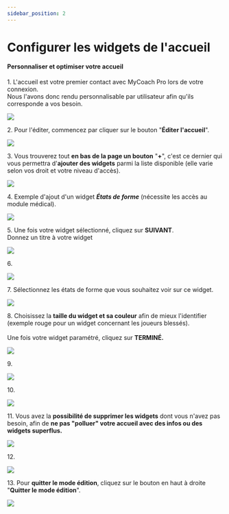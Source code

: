 ```yaml
---
sidebar_position: 2
---
```



# Configurer les widgets de l'accueil
#### Personnaliser et optimiser votre accueil
1\. L'accueil est votre premier contact avec MyCoach Pro lors de votre connexion.\
Nous l'avons donc rendu personnalisable par utilisateur afin qu'ils corresponde a vos besoin.

![](https://ajeuwbhvhr.cloudimg.io/colony-recorder.s3.amazonaws.com/files/2023-10-09/139e1905-cba5-4036-876d-4d92a145d6cf/screenshot.png?tl_px=6,25&br_px=865,506&force_format=png&width=860)


2\. Pour l'éditer, commencez par cliquer sur le bouton "**Éditer l'accueil**".

![](https://ajeuwbhvhr.cloudimg.io/colony-recorder.s3.amazonaws.com/files/2023-10-09/25c5043c-ab21-4321-9314-d1bec37d6064/ascreenshot.jpeg?tl_px=1700,0&br_px=2560,480&force_format=png&width=860&wat_scale=76&wat=1&wat_opacity=1&wat_gravity=northwest&wat_url=https://colony-recorder.s3.amazonaws.com/images/watermarks/F43F5E_standard.png&wat_pad=767,56)


3\. Vous trouverez tout **en bas de la page un bouton** "**\+**", c'est ce dernier qui vous permettra d'**ajouter des widgets** parmi la liste disponible (elle varie selon vos droit et votre niveau d'accès).

![](https://ajeuwbhvhr.cloudimg.io/colony-recorder.s3.amazonaws.com/files/2023-10-09/12cbab7b-d04f-4e76-bc3b-f40eef6618ba/ascreenshot.jpeg?tl_px=2130,1042&br_px=2560,1283&force_format=png&width=430&wat_scale=38&wat=1&wat_opacity=1&wat_gravity=northwest&wat_url=https://colony-recorder.s3.amazonaws.com/images/watermarks/F43F5E_standard.png&wat_pad=355,193)


4\. Exemple d'ajout d'un widget ***États de forme*** (nécessite les accès au module médical).

![](https://ajeuwbhvhr.cloudimg.io/colony-recorder.s3.amazonaws.com/files/2023-10-09/c2e0a411-1833-4c41-9f84-b1de34c12723/ascreenshot.jpeg?tl_px=596,742&br_px=1456,1223&force_format=png&width=860&wat_scale=76&wat=1&wat_opacity=1&wat_gravity=northwest&wat_url=https://colony-recorder.s3.amazonaws.com/images/watermarks/F43F5E_standard.png&wat_pad=402,212)


5\. Une fois votre widget sélectionné, cliquez sur **SUIVANT**.\
Donnez un titre à votre widget

![](https://ajeuwbhvhr.cloudimg.io/colony-recorder.s3.amazonaws.com/files/2023-10-09/94a5d9b3-34c2-46e7-8ce0-6a362dcca03d/ascreenshot.jpeg?tl_px=1583,802&br_px=2443,1283&force_format=png&width=860&wat_scale=76&wat=1&wat_opacity=1&wat_gravity=northwest&wat_url=https://colony-recorder.s3.amazonaws.com/images/watermarks/F43F5E_standard.png&wat_pad=402,406)


6\. 

![](https://ajeuwbhvhr.cloudimg.io/colony-recorder.s3.amazonaws.com/files/2023-10-09/01f8f11d-bf3d-443a-929e-83f0c7a23bb9/ascreenshot.jpeg?tl_px=159,594&br_px=1019,1075&force_format=png&width=860&wat_scale=76&wat=1&wat_opacity=1&wat_gravity=northwest&wat_url=https://colony-recorder.s3.amazonaws.com/images/watermarks/F43F5E_standard.png&wat_pad=402,212)


7\. Sélectionnez les états de forme que vous souhaitez voir sur ce widget.

![](https://ajeuwbhvhr.cloudimg.io/colony-recorder.s3.amazonaws.com/files/2023-10-09/489c47e1-4e1f-4103-b5a9-e0b74b06a424/ascreenshot.jpeg?tl_px=83,679&br_px=943,1160&force_format=png&width=860&wat_scale=76&wat=1&wat_opacity=1&wat_gravity=northwest&wat_url=https://colony-recorder.s3.amazonaws.com/images/watermarks/F43F5E_standard.png&wat_pad=402,212)


8\. Choisissez la **taille du widget et sa couleur** afin de mieux l'identifier (exemple rouge pour un widget concernant les joueurs blessés).\
\
Une fois votre widget paramétré, cliquez sur **TERMINÉ.**

![](https://ajeuwbhvhr.cloudimg.io/colony-recorder.s3.amazonaws.com/files/2023-10-09/56d94ccd-1eb5-4109-94a0-b0433e8d91ca/ascreenshot.jpeg?tl_px=946,749&br_px=1806,1230&force_format=png&width=860&wat_scale=76&wat=1&wat_opacity=1&wat_gravity=northwest&wat_url=https://colony-recorder.s3.amazonaws.com/images/watermarks/F43F5E_standard.png&wat_pad=402,212)


9\. 

![](https://ajeuwbhvhr.cloudimg.io/colony-recorder.s3.amazonaws.com/files/2023-10-09/50a101dd-e3a0-49ef-95fd-50bc983d3643/ascreenshot.jpeg?tl_px=1097,570&br_px=1957,1051&force_format=png&width=860&wat_scale=76&wat=1&wat_opacity=1&wat_gravity=northwest&wat_url=https://colony-recorder.s3.amazonaws.com/images/watermarks/F43F5E_standard.png&wat_pad=402,212)


10\. 

![](https://ajeuwbhvhr.cloudimg.io/colony-recorder.s3.amazonaws.com/files/2023-10-09/f2232d51-8901-4467-8f28-46c8776832a1/ascreenshot.jpeg?tl_px=1700,737&br_px=2560,1218&force_format=png&width=860&wat_scale=76&wat=1&wat_opacity=1&wat_gravity=northwest&wat_url=https://colony-recorder.s3.amazonaws.com/images/watermarks/F43F5E_standard.png&wat_pad=452,212)


11\. Vous avez la **possibilité de supprimer les widgets** dont vous n'avez pas besoin, afin de **ne pas "polluer" votre accueil avec des infos ou des widgets superflus.**

![](https://ajeuwbhvhr.cloudimg.io/colony-recorder.s3.amazonaws.com/files/2023-10-09/6e3be03b-ca7b-445f-b764-73479eec5de3/ascreenshot.jpeg?tl_px=1280,78&br_px=2140,559&force_format=png&width=860&wat_scale=76&wat=1&wat_opacity=1&wat_gravity=northwest&wat_url=https://colony-recorder.s3.amazonaws.com/images/watermarks/F43F5E_standard.png&wat_pad=402,212)


12\. 

![](https://ajeuwbhvhr.cloudimg.io/colony-recorder.s3.amazonaws.com/files/2023-10-09/c0aa12b1-93e8-4e8f-b996-2cb0e98828c6/ascreenshot.jpeg?tl_px=1103,486&br_px=1963,967&force_format=png&width=860&wat_scale=76&wat=1&wat_opacity=1&wat_gravity=northwest&wat_url=https://colony-recorder.s3.amazonaws.com/images/watermarks/F43F5E_standard.png&wat_pad=402,212)


13\. Pour **quitter le mode édition**, cliquez sur le bouton en haut à droite "**Quitter le mode édition**".

![](https://ajeuwbhvhr.cloudimg.io/colony-recorder.s3.amazonaws.com/files/2023-10-09/0f126f94-4132-4098-ad48-8863aae806f1/ascreenshot.jpeg?tl_px=1700,0&br_px=2560,480&force_format=png&width=860&wat_scale=76&wat=1&wat_opacity=1&wat_gravity=northwest&wat_url=https://colony-recorder.s3.amazonaws.com/images/watermarks/F43F5E_standard.png&wat_pad=771,61)


